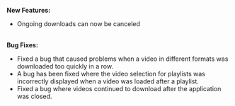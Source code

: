 <strong>New Features:</strong>

<ul>
<li style="text-align: left;">Ongoing downloads can now be canceled</li>
</ul>
<br>
<strong>Bug Fixes:</strong>
<ul>
    <li style="text-align: left;">Fixed a bug that caused problems when a video in different formats was downloaded too quickly in a row.</li>
    <li style="text-align: left;">A bug has been fixed where the video selection for playlists was incorrectly displayed when a video was loaded after a playlist.</li>
    <li style="text-align: left;">Fixed a bug where videos continued to download after the application was closed.</li>
</ul>
